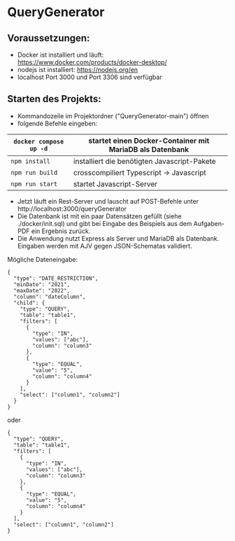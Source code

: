 # QueryGenerator

## Voraussetzungen:

- Docker ist installiert und läuft: https://www.docker.com/products/docker-desktop/
- nodejs ist installiert: https://nodejs.org/en
- localhost Port 3000 und Port 3306 sind verfügbar

## Starten des Projekts:

- Kommandozeile im Projektordner ("QueryGenerator-main") öffnen
- folgende Befehle eingeben:

| `docker compose up -d` | startet einen Docker-Container mit MariaDB als Datenbank |
| ---------------------- | -------------------------------------------------------- |
| `npm install`          | installiert die benötigten Javascript-Pakete             |
| `npm run build`        | crosscompiliert Typescript -> Javascript                 |
| `npm run start`        |  startet Javascript-Server                               |


- Jetzt läuft ein Rest-Server und lauscht auf POST-Befehle unter http://localhost:3000/queryGenerator
- Die Datenbank ist mit ein paar Datensätzen gefüllt (siehe ./docker/init.sql) und gibt bei Eingabe des Beispiels aus dem Aufgaben-PDF ein Ergebnis zurück.
- Die Anwendung nutzt Express als Server und MariaDB als Datenbank. Eingaben werden mit AJV gegen JSON-Schematas validiert.



Mögliche Dateneingabe:

```
{
  "type": "DATE_RESTRICTION",
  "minDate": "2021",
  "maxDate": "2022",
  "column": "dateColumn",
  "child": {
    "type": "QUERY",
    "table": "table1",
    "filters": [
      {
        "type": "IN",
        "values": ["abc"],
        "column": "column3"
      },
      {
        "type": "EQUAL",
        "value": "5",
        "column": "column4"
      }
    ],
    "select": ["column1", "column2"]
  }
}
```

oder 

```
{
  "type": "QUERY",
  "table": "table1",
  "filters": [
    {
      "type": "IN",
      "values": ["abc"],
      "column": "column3"
    },
    {
      "type": "EQUAL",
      "value": "5",
      "column": "column4"
    }
  ],
  "select": ["column1", "column2"]
}
```

